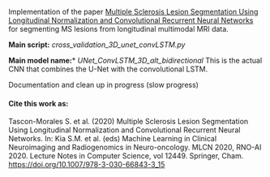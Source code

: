 Implementation of the paper [Multiple Sclerosis Lesion Segmentation Using Longitudinal Normalization and Convolutional Recurrent Neural Networks](https://link.springer.com/chapter/10.1007%2F978-3-030-66843-3_15) for segmenting MS lesions from longitudinal multimodal MRI data. 

**Main script:** _cross_validation_3D_unet_convLSTM.py_

**Main model name:*** _UNet_ConvLSTM_3D_alt_bidirectional_ This is the actual CNN that combines the U-Net with the convolutional LSTM.


Documentation and clean up in progress (slow progress)

#### Cite this work as:
Tascon-Morales S. et al. (2020) Multiple Sclerosis Lesion Segmentation Using Longitudinal Normalization and Convolutional Recurrent Neural Networks. In: Kia S.M. et al. (eds) Machine Learning in Clinical Neuroimaging and Radiogenomics in Neuro-oncology. MLCN 2020, RNO-AI 2020. Lecture Notes in Computer Science, vol 12449. Springer, Cham. https://doi.org/10.1007/978-3-030-66843-3_15
